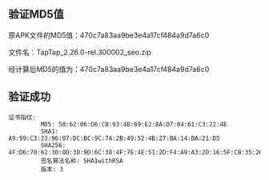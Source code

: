 ## 验证MD5值

原APK文件的MD5值：470c7a83aa9be3e4a17cf484a9d7a6c0

文件名：TapTap_2.26.0-rel.300002_seo.zip

经计算后MD5的值为：470c7a83aa9be3e4a17cf484a9d7a6c0

## 验证成功


```
证书指纹:
         MD5: 58:62:06:D6:CB:93:4B:69:E2:8A:D7:04:61:C3:22:4E
         SHA1: A9:99:C3:23:96:07:DC:BC:9C:7A:2B:49:52:4B:27:BA:14:BA:21:D5
         SHA256: 4F:D6:70:62:30:0D:3D:9D:6C:38:4F:7E:4E:51:2D:F4:A9:A3:2D:16:5F:CB:35:26:42:8C:8E:9E:3D:4E:44:B7
         签名算法名称: SHA1withRSA
         版本: 3
```


